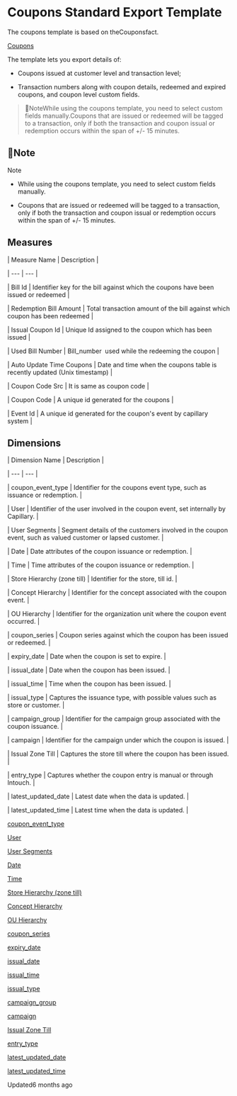 # Coupons Standard Export Template

The coupons template is based on theCouponsfact.

[Coupons](/docs/coupons-fact-table)

The template lets you export details of:

- Coupons issued at customer level and transaction level;

- Transaction numbers along with coupon details, redeemed and expired coupons, and coupon level custom fields.

> 📘NoteWhile using the coupons template, you need to select custom fields manually.Coupons that are issued or redeemed will be tagged to a transaction, only if both the transaction and coupon issual or redemption occurs within the span of  +/- 15 minutes.

## 📘Note

Note

- While using the coupons template, you need to select custom fields manually.

- Coupons that are issued or redeemed will be tagged to a transaction, only if both the transaction and coupon issual or redemption occurs within the span of  +/- 15 minutes.

## Measures

| Measure Name | Description |

| --- | --- |

| Bill Id | Identifier key for the bill against which the coupons have been issued or redeemed |

| Redemption Bill Amount | Total transaction amount of the bill against which coupon has been redeemed |

| Issual Coupon Id | Unique Id assigned to the coupon which has been issued |

| Used Bill Number | Bill_number  used while the redeeming the coupon |

| Auto Update Time Coupons | Date and time when the coupons table is recently updated (Unix timestamp) |

| Coupon Code Src | It is same as coupon code |

| Coupon Code | A unique id generated for the coupons |

| Event Id | A unique id generated for the coupon's event by capillary system |



## Dimensions

| Dimension Name | Description |

| --- | --- |

| coupon_event_type | Identifier for the coupons event type, such as issuance or redemption. |

| User | Identifier of the user involved in the coupon event, set internally by Capillary. |

| User Segments | Segment details of the customers involved in the coupon event, such as valued customer or lapsed customer. |

| Date | Date attributes of the coupon issuance or redemption. |

| Time | Time attributes of the coupon issuance or redemption. |

| Store Hierarchy (zone till) | Identifier for the store, till id. |

| Concept Hierarchy | Identifier for the concept associated with the coupon event. |

| OU Hierarchy | Identifier for the organization unit where the coupon event occurred. |

| coupon_series | Coupon series against which the coupon has been issued or redeemed. |

| expiry_date | Date when the coupon is set to expire. |

| issual_date | Date when the coupon has been issued. |

| issual_time | Time when the coupon has been issued. |

| issual_type | Captures the issuance type, with possible values such as store or customer. |

| campaign_group | Identifier for the campaign group associated with the coupon issuance. |

| campaign | Identifier for the campaign under which the coupon is issued. |

| Issual Zone Till | Captures the store till where the coupon has been issued. |

| entry_type | Captures whether the coupon entry is manual or through Intouch. |

| latest_updated_date | Latest date when the data is updated. |

| latest_updated_time | Latest time when the data is updated. |



[coupon_event_type](/docs/dimension-tables#redeemed-status-redeemed_status)

[User](/docs/dimension-tables#users-users)

[User Segments](/docs/dimension-tables#users-users)

[Date](/docs/dimension-tables#date)

[Time](/docs/dimension-tables#time)

[Store Hierarchy (zone till)](/docs/dimension-tables#zone-till)

[Concept Hierarchy](/docs/dimension-tables#zone-till)

[OU Hierarchy](/docs/dimension-tables#zone-till)

[coupon_series](/docs/dimension-tables#coupon-series-coupon_series)

[expiry_date](/docs/dimension-tables#date)

[issual_date](/docs/dimension-tables#date)

[issual_time](/docs/dimension-tables#time)

[issual_type](/docs/dimension-tables#coupon-issual-type-coupon_issual_type)

[campaign_group](/docs/dimension-tables#campaign-group)

[campaign](/docs/dimension-tables#campaigns)

[Issual Zone Till](/docs/dimension-tables#zone-till)

[entry_type](/docs/dimension-tables#entry-type-entry_type)

[latest_updated_date](/docs/dimension-tables#date)

[latest_updated_time](/docs/dimension-tables#time)

Updated6 months ago